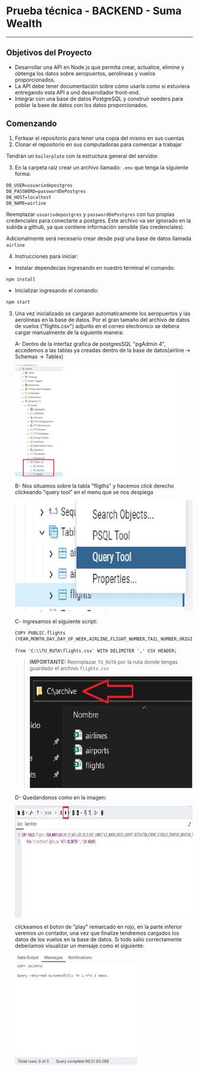 # Prueba técnica - BACKEND - Suma Wealth

---

## Objetivos del Proyecto

- Desarrollar una API en Node.js que permita crear, actualice, elimine y obtenga los datos sobre aeropuertos, aerolíneas y vuelos proporcionados.
- La API debe tener documentación sobre cómo usarla como si estuviera entregando esta API a und desarrollador front-end.
- Integrar con una base de datos PostgreSQL y construir seeders para poblar la base de datos con los datos proporcionados.

## Comenzando

1.  Forkear el repositorio para tener una copia del mismo en sus cuentas
2.  Clonar el repositorio en sus computadoras para comenzar a trabajar

Tendrán un `boilerplate` con la estructura general del servidor.

3.  En la carpeta raiz crear un archivo llamado: `.env` que tenga la siguiente forma:

```env
DB_USER=usuariodepostgres
DB_PASSWORD=passwordDePostgres
DB_HOST=localhost
DB_NAME=airline
```

Reemplazar `usuariodepostgres` y `passwordDePostgres` con tus propias credenciales para conectarte a postgres. Este archivo va ser ignorado en la subida a github, ya que contiene información sensible (las credenciales).

Adicionalmente será necesario crear desde psql una base de datos llamada `airline`

4.  Instrucciones para iniciar:

- Instalar dependecias ingresando en nuestro terminal el comando:

```bash
npm install
```

- Inicializar ingresando el comando:

```bash
npm start
```

3.  Una vez inicializado se cargaran automaticamente los aeropuertos y las aerolineas en la base de datos.
    Por el gran tamaño del archivo de datos de vuelos ("flights.csv") adjunto en el correo electronico se debera cargar manualmente de la siguiente manera:

    A- Dentro de la interfaz grafica de postgresSQL "pgAdmin 4", accedemos a las tablas ya creadas dentro de la base de datos(airline -> Schemas -> Tables)<p align="left"><img height="300"  src="./src/assets/ScreenShots/tablas.jpg" /><p>

    B- Nos situamos sobre la tabla "fligths" y hacemos click derecho clickeando "query tool" en el menu que se nos despiega<p align="left"><img height="300"  src="./src/assets/ScreenShots/query tool.jpg" /><p>

    C- ingresamos el siguiente script:

    ```
    COPY PUBLIC.flights (YEAR,MONTH,DAY,DAY_OF_WEEK,AIRLINE,FLIGHT_NUMBER,TAIL_NUMBER,ORIGIN_AIRPORT,DESTINATION_AIRPORT,SCHEDULED_DEPARTURE,DEPARTURE_TIME,DEPARTURE_DELAY,TAXI_OUT,WHEELS_OFF,SCHEDULED_TIME,ELAPSED_TIME,AIR_TIME,DISTANCE,WHEELS_ON,TAXI_IN,SCHEDULED_ARRIVAL,ARRIVAL_TIME,ARRIVAL_DELAY,DIVERTED,CANCELLED,CANCELLATION_REASON,AIR_SYSTEM_DELAY,SECURITY_DELAY,AIRLINE_DELAY,LATE_AIRCRAFT_DELAY,WEATHER_DELAY)

    from 'C:\\TU_RUTA\flights.csv' WITH DELIMITER ',' CSV HEADER;
    ```

    > **IMPORTANTE:** Reemplazar `TU_RUTA` por la ruta donde tengas guardado el archivo `flights.csv`<p align="left"><img height="300"  src="./src/assets/ScreenShots/carpeta.jpg" /><p>

    D- Quedandonos como en la imagen:<p align="left"><img height="300"  src="./src/assets/ScreenShots/pgadmin.jpg" /><p>
    clickeamos el boton de "play" remarcado en rojo, en la parte inferior veremos un contador, una vez que finalize tendremos cargados los datos de los vuelos en la base de datos. Si todo salio correctamente deberiamos visualizar un mensaje como el siguiente:<p align="left"><img height="300"  src="./src/assets/ScreenShots/finish.jpg" /><p>
